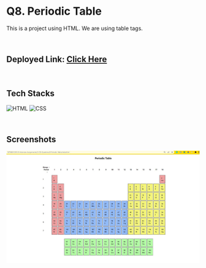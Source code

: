 # Q8. Periodic Table

This is a project using HTML. We are using table tags.

<br>

## Deployed Link: [Click Here](https://periodic-table-anushka19.netlify.app/)

<br>

## Tech Stacks

![HTML](https://img.shields.io/badge/HTML5-E34F26?style=for-the-badge&logo=html5&logoColor=white)
![CSS](https://img.shields.io/badge/CSS3-1572B6?style=for-the-badge&logo=css3&logoColor=white)

<br>

## Screenshots

![Page](./periodic-table.JPG)

<br>
